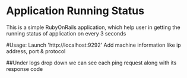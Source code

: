 # Application Running Status

This is a simple RubyOnRails application, which help user in getting the running status of application on every 3 seconds


#Usage:
Launch 'http://localhost:9292'
Add machine information like ip address, port & protocol


##Under logs drop down we can see each ping request along with its response code

